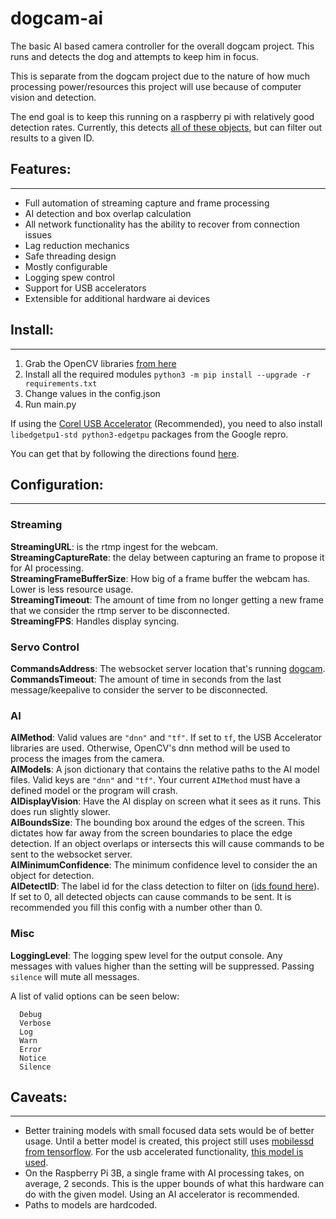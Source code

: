 # dogcam-ai
The basic AI based camera controller for the overall dogcam project. This runs and detects the dog and attempts to keep him in focus.

This is separate from the dogcam project due to the nature of how much processing power/resources this project will use because of computer vision and detection.

The end goal is to keep this running on a raspberry pi with relatively good detection rates. Currently, this detects [all of these objects](https://github.com/tensorflow/models/blob/master/research/object_detection/data/mscoco_label_map.pbtxt), but can filter out results to a given ID.

## Features:
---------------
* Full automation of streaming capture and frame processing
* AI detection and box overlap calculation
* All network functionality has the ability to recover from connection issues
* Lag reduction mechanics
* Safe threading design
* Mostly configurable
* Logging spew control
* Support for USB accelerators
* Extensible for additional hardware ai devices

## Install:
---------------
1. Grab the OpenCV libraries [from here](https://github.com/dlime/Faster_OpenCV_4_Raspberry_Pi)
2. Install all the required modules `python3 -m pip install --upgrade -r requirements.txt`
3. Change values in the config.json
4. Run main.py

If using the [Corel USB Accelerator](https://coral.ai/products/accelerator/) (Recommended), you need to also install `libedgetpu1-std python3-edgetpu` packages from the Google repro.

You can get that by following the directions found [here](https://coral.ai/docs/accelerator/get-started/#on-linux).

## Configuration:
-----------------

### Streaming
**StreamingURL**: is the rtmp ingest for the webcam.  
**StreamingCaptureRate**: the delay between capturing an frame to propose it for AI processing.  
**StreamingFrameBufferSize**: How big of a frame buffer the webcam has. Lower is less resource usage.  
**StreamingTimeout**: The amount of time from no longer getting a new frame that we consider the rtmp server to be disconnected.  
**StreamingFPS**: Handles display syncing.  

### Servo Control
**CommandsAddress**: The websocket server location that's running [dogcam](https://github.com/roguedarkjedi/dogcam).  
**CommandsTimeout**: The amount of time in seconds from the last message/keepalive to consider the server to be disconnected.  

### AI
**AIMethod**: Valid values are `"dnn"` and `"tf"`. If set to `tf`, the USB Accelerator libraries are used. Otherwise, OpenCV's dnn method will be used to process the images from the camera.  
**AIModels**: A json dictionary that contains the relative paths to the AI model files. Valid keys are `"dnn"` and `"tf"`. Your current `AIMethod` must have a defined model or the program will crash.  
**AIDisplayVision**: Have the AI display on screen what it sees as it runs. This does run slightly slower.  
**AIBoundsSize**: The bounding box around the edges of the screen. This dictates how far away from the screen boundaries to place the edge detection. If an object overlaps or intersects this will cause commands to be sent to the websocket server.  
**AIMinimumConfidence**: The minimum confidence level to consider the an object for detection.  
**AIDetectID**: The label id for the class detection to filter on ([ids found here](https://github.com/tensorflow/models/blob/master/research/object_detection/data/mscoco_label_map.pbtxt)). If set to 0, all detected objects can cause commands to be sent. It is recommended you fill this config with a number other than 0.  

### Misc
**LoggingLevel**: The logging spew level for the output console. Any messages with values higher than the setting will be suppressed. Passing `silence` will mute all messages.  

A list of valid options can be seen below:  
```
  Debug
  Verbose
  Log
  Warn
  Error
  Notice
  Silence
```

## Caveats:
---------------
* Better training models with small focused data sets would be of better usage. Until a better model is created, this project still uses [mobilessd from tensorflow](https://github.com/opencv/opencv/wiki/TensorFlow-Object-Detection-API). For the usb accelerated functionality, [this model is used](https://dl.google.com/coral/canned_models/mobilenet_ssd_v2_coco_quant_postprocess_edgetpu.tflite).
* On the Raspberry Pi 3B, a single frame with AI processing takes, on average, 2 seconds. This is the upper bounds of what this hardware can do with the given model. Using an AI accelerator is recommended.
* Paths to models are hardcoded.
